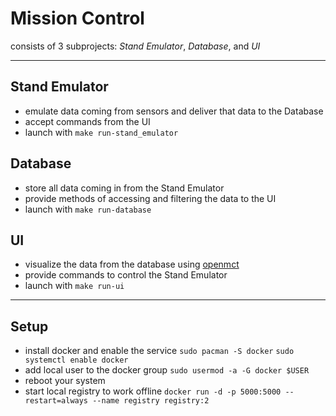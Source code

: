 # Mission Control
consists of 3 subprojects: *Stand Emulator*, *Database*, and *UI*

---

## Stand Emulator
 * emulate data coming from sensors and deliver that data to the Database
 * accept commands from the UI
 * launch with `make run-stand_emulator`

## Database
 * store all data coming in from the Stand Emulator
 * provide methods of accessing and filtering the data to the UI
 * launch with `make run-database`

## UI
 * visualize the data from the database using [openmct](https://nasa.github.io/openmct/)
 * provide commands to control the Stand Emulator
 * launch with `make run-ui`

---

## Setup
 * install docker and enable the service `sudo pacman -S docker` `sudo systemctl enable docker`
 * add local user to the docker group `sudo usermod -a -G docker $USER`
 * reboot your system
 * start local registry to work offline `docker run -d -p 5000:5000 --restart=always --name registry registry:2`
